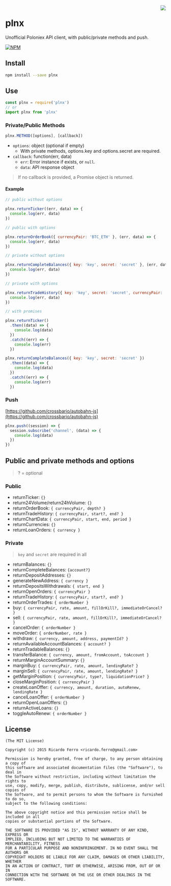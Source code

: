 
<img align="right" src="https://cdn.rawgit.com/feross/standard/master/badge.svg">

# plnx

Unofficial Poloniex API client, with public/private methods and push.

[![NPM](https://nodei.co/npm/plnx.png?downloads=true&downloadRank=true)](https://nodei.co/npm/plnx)

## Install

```sh
npm install --save plnx
```

## Use

```javascript
const plnx = require('plnx')
// or
import plnx from 'plnx'
```

### Private/Public Methods

```javascript
plnx.METHOD([options], [callback])
```

* `options`: object (optional if empty)
  - With private methods, options.key and options.secret are required.
* `callback`: function(err, data)
  - `err`: Error instance if exists, or `null`.
  - `data`: API response object

> If no callback is provided, a Promise object is returned.

#### Example

```javascript
// public without options

plnx.returnTicker((err, data) => {
  console.log(err, data)
})

// public with options

plnx.returnOrderBook({ currencyPair: 'BTC_ETH' }, (err, data) => {
  console.log(err, data)
})

// private without options

plnx.returnCompleteBalances({ key: 'key', secret: 'secret' }, (err, data) => {
  console.log(err, data)
})

// private with options

plnx.returnTradeHistory({ key: 'key', secret: 'secret', currencyPair: 'BTC_ETH' }, (err, data) => {
  console.log(err, data)
})

// with promises

plnx.returnTicker()
  .then((data) => {
    console.log(data)
  })
  .catch((err) => {
    console.log(err)
  })

plnx.returnCompleteBalances({ key: 'key', secret: 'secret' })
  .then((data) => {
    console.log(data)
  })
  .catch((err) => {
    console.log(err)
  })
```

### Push

[https://github.com/crossbario/autobahn-js](https://github.com/crossbario/autobahn-js)

```javascript
plnx.push((session) => {
  session.subscribe('channel', (data) => {
    console.log(data)
  })
})
```

## Public and private methods and options

> ? = optional

### Public

* returnTicker: `{}`
* return24Volume/return24hVolume: `{}`
* returnOrderBook: `{ currencyPair, depth? }`
* returnTradeHistory: `{ currencyPair, start?, end? }`
* returnChartData: `{ currencyPair, start, end, period }`
* returnCurrencies: `{}`
* returnLoanOrders: `{ currency }`

### Private

> `key` and `secret` are required in all

* returnBalances: `{}`
* returnCompleteBalances: `{account?}`
* returnDepositAddresses: `{}`
* generateNewAddress: `{ currency }`
* returnDepositsWithdrawals: `{ start, end }`
* returnOpenOrders: `{ currencyPair }`
* returnTradeHistory: `{ currencyPair, start?, end? }`
* returnOrderTrades: `{ orderNumber }`
* buy: `{ currencyPair, rate, amount, fillOrKill?, immediateOrCancel? }`
* sell: `{ currencyPair, rate, amount, fillOrKill?, immediateOrCancel? }`
* cancelOrder: `{ orderNumber }`
* moveOrder: `{ orderNumber, rate }`
* withdraw: `{ currency, amount, address, paymentId? }`
* returnAvailableAccountBalances: `{ account? }`
* returnTradableBalances: `{}`
* transferBalance: `{ currency, amount, fromAccount, toAccount }`
* returnMarginAccountSummary: `{}`
* marginBuy: `{ currencyPair, rate, amount, lendingRate? }`
* marginSell: `{ currencyPair, rate, amount, lendingRate? }`
* getMarginPosition: `{ currencyPair, type?, liquidationPrice? }`
* closeMarginPosition: `{ currencyPair }`
* createLoanOffer: `{ currency, amount, duration, autoRenew, lendingRate }`
* cancelLoanOffer: `{ orderNumber }`
* returnOpenLoanOffers: `{}`
* returnActiveLoans: `{}`
* toggleAutoRenew: `{ orderNumber }`

## License

```
(The MIT License)

Copyright (c) 2015 Ricardo Ferro <ricardo.ferro@gmail.com>

Permission is hereby granted, free of charge, to any person obtaining a copy of
this software and associated documentation files (the "Software"), to deal in
the Software without restriction, including without limitation the rights to
use, copy, modify, merge, publish, distribute, sublicense, and/or sell copies of
the Software, and to permit persons to whom the Software is furnished to do so,
subject to the following conditions:

The above copyright notice and this permission notice shall be included in all
copies or substantial portions of the Software.

THE SOFTWARE IS PROVIDED "AS IS", WITHOUT WARRANTY OF ANY KIND, EXPRESS OR
IMPLIED, INCLUDING BUT NOT LIMITED TO THE WARRANTIES OF MERCHANTABILITY, FITNESS
FOR A PARTICULAR PURPOSE AND NONINFRINGEMENT. IN NO EVENT SHALL THE AUTHORS OR
COPYRIGHT HOLDERS BE LIABLE FOR ANY CLAIM, DAMAGES OR OTHER LIABILITY, WHETHER
IN AN ACTION OF CONTRACT, TORT OR OTHERWISE, ARISING FROM, OUT OF OR IN
CONNECTION WITH THE SOFTWARE OR THE USE OR OTHER DEALINGS IN THE SOFTWARE.
```
